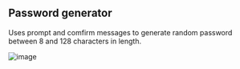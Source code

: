 ## Password generator

Uses prompt and comfirm messages to generate random password between 8 and 128 characters in length. 

![image](https://user-images.githubusercontent.com/67030406/102723813-d5aa2980-42d8-11eb-81fe-df66551764ad.png)